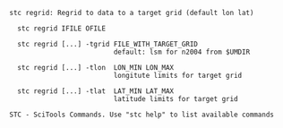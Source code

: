 
    stc regrid: Regrid to data to a target grid (default lon lat)

      stc regrid IFILE OFILE

      stc regrid [...] -tgrid FILE_WITH_TARGET_GRID
                              default: lsm for n2004 from $UMDIR

      stc regrid [...] -tlon  LON_MIN LON_MAX
                              longitute limits for target grid

      stc regrid [...] -tlat  LAT_MIN LAT_MAX
                              latitude limits for target grid

    STC - SciTools Commands. Use "stc help" to list available commands
    
